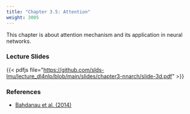 ```yaml
---
title: "Chapter 3.5: Attention"
weight: 3005
---
```

This chapter is about attention mechanism and its application in neural networks.

<!--more-->

<!--
### Lecture video
{{< video id="TfrSKiOecWI" >}}
-->

### Lecture Slides
{{< pdfjs file="https://github.com/slds-lmu/lecture_dl4nlp/blob/main/slides/chapter3-nnarch/slide-3d.pdf" >}}

### References 

- [Bahdanau et al. (2014)](https://arxiv.org/pdf/1409.0473.pdf)
